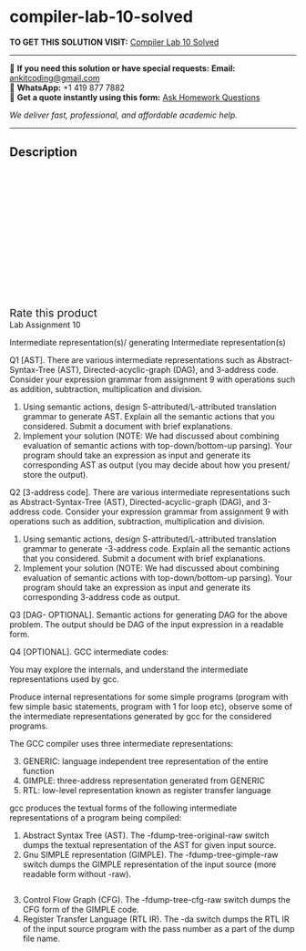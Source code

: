 # compiler-lab-10-solved
**TO GET THIS SOLUTION VISIT:** [Compiler Lab 10 Solved](https://www.ankitcodinghub.com/product/compiler-lab-10-solved/)


---

📩 **If you need this solution or have special requests:** **Email:** ankitcoding@gmail.com  
📱 **WhatsApp:** +1 419 877 7882  
📄 **Get a quote instantly using this form:** [Ask Homework Questions](https://www.ankitcodinghub.com/services/ask-homework-questions/)

*We deliver fast, professional, and affordable academic help.*

---

<h2>Description</h2>



<div class="kk-star-ratings kksr-auto kksr-align-center kksr-valign-top" data-payload="{&quot;align&quot;:&quot;center&quot;,&quot;id&quot;:&quot;91902&quot;,&quot;slug&quot;:&quot;default&quot;,&quot;valign&quot;:&quot;top&quot;,&quot;ignore&quot;:&quot;&quot;,&quot;reference&quot;:&quot;auto&quot;,&quot;class&quot;:&quot;&quot;,&quot;count&quot;:&quot;0&quot;,&quot;legendonly&quot;:&quot;&quot;,&quot;readonly&quot;:&quot;&quot;,&quot;score&quot;:&quot;0&quot;,&quot;starsonly&quot;:&quot;&quot;,&quot;best&quot;:&quot;5&quot;,&quot;gap&quot;:&quot;4&quot;,&quot;greet&quot;:&quot;Rate this product&quot;,&quot;legend&quot;:&quot;0\/5 - (0 votes)&quot;,&quot;size&quot;:&quot;24&quot;,&quot;title&quot;:&quot;Compiler Lab 10 Solved&quot;,&quot;width&quot;:&quot;0&quot;,&quot;_legend&quot;:&quot;{score}\/{best} - ({count} {votes})&quot;,&quot;font_factor&quot;:&quot;1.25&quot;}">

<div class="kksr-stars">

<div class="kksr-stars-inactive">
            <div class="kksr-star" data-star="1" style="padding-right: 4px">


<div class="kksr-icon" style="width: 24px; height: 24px;"></div>
        </div>
            <div class="kksr-star" data-star="2" style="padding-right: 4px">


<div class="kksr-icon" style="width: 24px; height: 24px;"></div>
        </div>
            <div class="kksr-star" data-star="3" style="padding-right: 4px">


<div class="kksr-icon" style="width: 24px; height: 24px;"></div>
        </div>
            <div class="kksr-star" data-star="4" style="padding-right: 4px">


<div class="kksr-icon" style="width: 24px; height: 24px;"></div>
        </div>
            <div class="kksr-star" data-star="5" style="padding-right: 4px">


<div class="kksr-icon" style="width: 24px; height: 24px;"></div>
        </div>
    </div>

<div class="kksr-stars-active" style="width: 0px;">
            <div class="kksr-star" style="padding-right: 4px">


<div class="kksr-icon" style="width: 24px; height: 24px;"></div>
        </div>
            <div class="kksr-star" style="padding-right: 4px">


<div class="kksr-icon" style="width: 24px; height: 24px;"></div>
        </div>
            <div class="kksr-star" style="padding-right: 4px">


<div class="kksr-icon" style="width: 24px; height: 24px;"></div>
        </div>
            <div class="kksr-star" style="padding-right: 4px">


<div class="kksr-icon" style="width: 24px; height: 24px;"></div>
        </div>
            <div class="kksr-star" style="padding-right: 4px">


<div class="kksr-icon" style="width: 24px; height: 24px;"></div>
        </div>
    </div>
</div>


<div class="kksr-legend" style="font-size: 19.2px;">
            <span class="kksr-muted">Rate this product</span>
    </div>
    </div>
<div class="page" title="Page 1">
<div class="layoutArea">
<div class="column">
Lab Assignment 10

Intermediate representation(s)/ generating Intermediate representation(s)

Q1 [AST]. There are various intermediate representations such as Abstract-Syntax-Tree (AST), Directed-acyclic-graph (DAG), and 3-address code. Consider your expression grammar from assignment 9 with operations such as addition, subtraction, multiplication and division.

<ol>
<li>Using semantic actions, design S-attributed/L-attributed translation grammar to generate AST. Explain all the semantic actions that you considered. Submit a document with brief explanations.</li>
<li>Implement your solution (NOTE: We had discussed about combining evaluation of semantic actions with top-down/bottom-up parsing). Your program should take an expression as input and generate its corresponding AST as output (you may decide about how you present/ store the output).</li>
</ol>
Q2 [3-address code]. There are various intermediate representations such as Abstract-Syntax-Tree (AST), Directed-acyclic-graph (DAG), and 3-address code. Consider your expression grammar from assignment 9 with operations such as addition, subtraction, multiplication and division.

<ol>
<li>Using semantic actions, design S-attributed/L-attributed translation grammar to generate -3-address code. Explain all the semantic actions that you considered. Submit a document with brief explanations.</li>
<li>Implement your solution (NOTE: We had discussed about combining evaluation of semantic actions with top-down/bottom-up parsing). Your program should take an expression as input and generate its corresponding 3-address code as output.</li>
</ol>
Q3 [DAG- OPTIONAL]. Semantic actions for generating DAG for the above problem. The output should be DAG of the input expression in a readable form.

Q4 [OPTIONAL]. GCC intermediate codes:

You may explore the internals, and understand the intermediate representations used by gcc.

Produce internal representations for some simple programs (program with few simple basic statements, program with 1 for loop etc), observe some of the intermediate representations generated by gcc for the considered programs.

The GCC compiler uses three intermediate representations:

<ol start="3">
<li>GENERIC: language independent tree representation of the entire function</li>
<li>GIMPLE: three-address representation generated from GENERIC</li>
<li>RTL: low-level representation known as register transfer language</li>
</ol>
gcc produces the textual forms of the following intermediate representations of a program being compiled:

<ol>
<li>Abstract Syntax Tree (AST). The -fdump-tree-original-raw switch dumps the textual representation of the AST for given input source.</li>
<li>Gnu SIMPLE representation (GIMPLE). The -fdump-tree-gimple-raw switch dumps the GIMPLE representation of the input source (more readable form without -raw).</li>
</ol>
</div>
</div>
</div>
<div class="page" title="Page 2">
<div class="layoutArea">
<div class="column">
<ol start="3">
<li>Control Flow Graph (CFG). The -fdump-tree-cfg-raw switch dumps the CFG form of the GIMPLE code.</li>
<li>Register Transfer Language (RTL IR). The -da switch dumps the RTL IR of the input source program with the pass number as a part of the dump file name.</li>
</ol>
</div>
</div>
</div>
